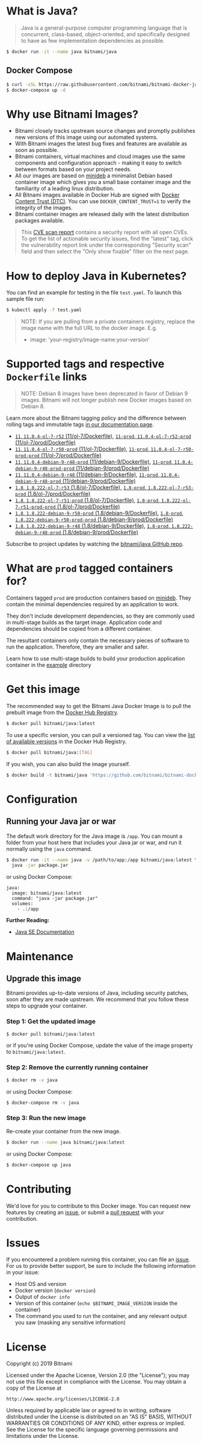 # What is Java?

> Java is a general-purpose computer programming language that is concurrent, class-based, object-oriented, and specifically designed to have as few implementation dependencies as possible.

```bash
$ docker run -it --name java bitnami/java
```

## Docker Compose

```bash
$ curl -sSL https://raw.githubusercontent.com/bitnami/bitnami-docker-java/master/docker-compose.yml > docker-compose.yml
$ docker-compose up -d
```

# Why use Bitnami Images?

* Bitnami closely tracks upstream source changes and promptly publishes new versions of this image using our automated systems.
* With Bitnami images the latest bug fixes and features are available as soon as possible.
* Bitnami containers, virtual machines and cloud images use the same components and configuration approach - making it easy to switch between formats based on your project needs.
* All our images are based on [minideb](https://github.com/bitnami/minideb) a minimalist Debian based container image which gives you a small base container image and the familiarity of a leading linux distribution.
* All Bitnami images available in Docker Hub are signed with [Docker Content Trust (DTC)](https://docs.docker.com/engine/security/trust/content_trust/). You can use `DOCKER_CONTENT_TRUST=1` to verify the integrity of the images.
* Bitnami container images are released daily with the latest distribution packages available.


> This [CVE scan report](https://quay.io/repository/bitnami/java?tab=tags) contains a security report with all open CVEs. To get the list of actionable security issues, find the "latest" tag, click the vulnerability report link under the corresponding "Security scan" field and then select the "Only show fixable" filter on the next page.

# How to deploy Java in Kubernetes?

You can find an example for testing in the file `test.yaml`. To launch this sample file run:

```bash
$ kubectl apply -f test.yaml
```

> NOTE: If you are pulling from a private containers registry, replace the image name with the full URL to the docker image. E.g.
>
> - image: 'your-registry/image-name:your-version'

# Supported tags and respective `Dockerfile` links

> NOTE: Debian 8 images have been deprecated in favor of Debian 9 images. Bitnami will not longer publish new Docker images based on Debian 8.

Learn more about the Bitnami tagging policy and the difference between rolling tags and immutable tags [in our documentation page](https://docs.bitnami.com/containers/how-to/understand-rolling-tags-containers/).


- [`11`, `11.0.4-ol-7-r52` (11/ol-7/Dockerfile)](https://github.com/bitnami/bitnami-docker-java/blob/11.0.4-ol-7-r52/11/ol-7/Dockerfile), [`11-prod`, `11.0.4-ol-7-r52-prod` (11/ol-7/prod/Dockerfile)](https://github.com/bitnami/bitnami-docker-java/blob/11.0.4-ol-7-r52/11/ol-7/prod/Dockerfile)
- [`11`, `11.0.4-ol-7-r50-prod` (11/ol-7/Dockerfile)](https://github.com/bitnami/bitnami-docker-java/blob/11.0.4-ol-7-r50-prod/11/ol-7/Dockerfile), [`11-prod`, `11.0.4-ol-7-r50-prod-prod` (11/ol-7/prod/Dockerfile)](https://github.com/bitnami/bitnami-docker-java/blob/11.0.4-ol-7-r50-prod/11/ol-7/prod/Dockerfile)
- [`11`, `11.0.4-debian-9-r48-prod` (11/debian-9/Dockerfile)](https://github.com/bitnami/bitnami-docker-java/blob/11.0.4-debian-9-r48-prod/11/debian-9/Dockerfile), [`11-prod`, `11.0.4-debian-9-r48-prod-prod` (11/debian-9/prod/Dockerfile)](https://github.com/bitnami/bitnami-docker-java/blob/11.0.4-debian-9-r48-prod/11/debian-9/prod/Dockerfile)
- [`11`, `11.0.4-debian-9-r48` (11/debian-9/Dockerfile)](https://github.com/bitnami/bitnami-docker-java/blob/11.0.4-debian-9-r48/11/debian-9/Dockerfile), [`11-prod`, `11.0.4-debian-9-r48-prod` (11/debian-9/prod/Dockerfile)](https://github.com/bitnami/bitnami-docker-java/blob/11.0.4-debian-9-r48/11/debian-9/prod/Dockerfile)
- [`1.8`, `1.8.222-ol-7-r53` (1.8/ol-7/Dockerfile)](https://github.com/bitnami/bitnami-docker-java/blob/1.8.222-ol-7-r53/1.8/ol-7/Dockerfile), [`1.8-prod`, `1.8.222-ol-7-r53-prod` (1.8/ol-7/prod/Dockerfile)](https://github.com/bitnami/bitnami-docker-java/blob/1.8.222-ol-7-r53/1.8/ol-7/prod/Dockerfile)
- [`1.8`, `1.8.222-ol-7-r51-prod` (1.8/ol-7/Dockerfile)](https://github.com/bitnami/bitnami-docker-java/blob/1.8.222-ol-7-r51-prod/1.8/ol-7/Dockerfile), [`1.8-prod`, `1.8.222-ol-7-r51-prod-prod` (1.8/ol-7/prod/Dockerfile)](https://github.com/bitnami/bitnami-docker-java/blob/1.8.222-ol-7-r51-prod/1.8/ol-7/prod/Dockerfile)
- [`1.8`, `1.8.222-debian-9-r50-prod` (1.8/debian-9/Dockerfile)](https://github.com/bitnami/bitnami-docker-java/blob/1.8.222-debian-9-r50-prod/1.8/debian-9/Dockerfile), [`1.8-prod`, `1.8.222-debian-9-r50-prod-prod` (1.8/debian-9/prod/Dockerfile)](https://github.com/bitnami/bitnami-docker-java/blob/1.8.222-debian-9-r50-prod/1.8/debian-9/prod/Dockerfile)
- [`1.8`, `1.8.222-debian-9-r48` (1.8/debian-9/Dockerfile)](https://github.com/bitnami/bitnami-docker-java/blob/1.8.222-debian-9-r48/1.8/debian-9/Dockerfile), [`1.8-prod`, `1.8.222-debian-9-r48-prod` (1.8/debian-9/prod/Dockerfile)](https://github.com/bitnami/bitnami-docker-java/blob/1.8.222-debian-9-r48/1.8/debian-9/prod/Dockerfile)

Subscribe to project updates by watching the [bitnami/java GitHub repo](https://github.com/bitnami/bitnami-docker-java).

# What are `prod` tagged containers for?

Containers tagged `prod` are production containers based on [minideb](https://github.com/bitnami/minideb). They contain the minimal dependencies required by an application to work.

They don't include development dependencies, so they are commonly used in multi-stage builds as the target image. Application code and dependencies should be copied from a different container.

The resultant containers only contain the necessary pieces of software to run the application. Therefore, they are smaller and safer.

Learn how to use multi-stage builds to build your production application container in the [example](/example) directory

# Get this image

The recommended way to get the Bitnami Java Docker Image is to pull the prebuilt image from the [Docker Hub Registry](https://hub.docker.com/r/bitnami/java).

```bash
$ docker pull bitnami/java:latest
```

To use a specific version, you can pull a versioned tag. You can view the [list of available versions](https://hub.docker.com/r/bitnami/java/tags/) in the Docker Hub Registry.

```bash
$ docker pull bitnami/java:[TAG]
```

If you wish, you can also build the image yourself.

```bash
$ docker build -t bitnami/java 'https://github.com/bitnami/bitnami-docker-java.git#master:1.8/debian-9'
```

# Configuration

## Running your Java jar or war

The default work directory for the Java image is `/app`. You can mount a folder from your host here that includes your Java jar or war, and run it normally using the `java` command.

```bash
$ docker run -it --name java -v /path/to/app:/app bitnami/java:latest \
  java -jar package.jar
```

or using Docker Compose:

```
java:
  image: bitnami/java:latest
  command: "java -jar package.jar"
  volumes:
    - .:/app
```

**Further Reading:**

  - [Java SE Documentation](https://docs.oracle.com/javase/8/docs/api/)

# Maintenance

## Upgrade this image

Bitnami provides up-to-date versions of Java, including security patches, soon after they are made upstream. We recommend that you follow these steps to upgrade your container.

### Step 1: Get the updated image

```bash
$ docker pull bitnami/java:latest
```

or if you're using Docker Compose, update the value of the image property to `bitnami/java:latest`.

### Step 2: Remove the currently running container

```bash
$ docker rm -v java
```

or using Docker Compose:

```bash
$ docker-compose rm -v java
```

### Step 3: Run the new image

Re-create your container from the new image.

```bash
$ docker run --name java bitnami/java:latest
```

or using Docker Compose:

```bash
$ docker-compose up java
```

# Contributing

We'd love for you to contribute to this Docker image. You can request new features by creating an [issue](https://github.com/bitnami/bitnami-docker-java/issues), or submit a [pull request](https://github.com/bitnami/bitnami-docker-java/pulls) with your contribution.

# Issues

If you encountered a problem running this container, you can file an [issue](https://github.com/bitnami/bitnami-docker-java/issues). For us to provide better support, be sure to include the following information in your issue:

- Host OS and version
- Docker version (`docker version`)
- Output of `docker info`
- Version of this container (`echo $BITNAMI_IMAGE_VERSION` inside the container)
- The command you used to run the container, and any relevant output you saw (masking any sensitive
information)

# License

Copyright (c) 2019 Bitnami

Licensed under the Apache License, Version 2.0 (the "License");
you may not use this file except in compliance with the License.
You may obtain a copy of the License at

    http://www.apache.org/licenses/LICENSE-2.0

Unless required by applicable law or agreed to in writing, software
distributed under the License is distributed on an "AS IS" BASIS,
WITHOUT WARRANTIES OR CONDITIONS OF ANY KIND, either express or implied.
See the License for the specific language governing permissions and
limitations under the License.
